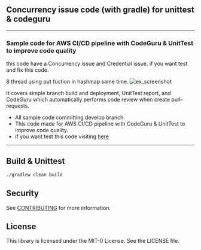 ## Concurrency issue code (with gradle) for unittest & codeguru
---
### Sample code for AWS CI/CD pipeline with CodeGuru & UnitTest to improve code quality

this code have a Concurrency issue and Credential issue.
if you want test and fix this code.

8 thread using put fuction in hashmap same time. 
![ex_screenshot](https://codequality.workshop.aws/images/structure.svg)

It covers simple branch build and deployment, UnitTest report, and CodeGuru which automatically performs code review when create pull-requests.

* All sample code committing develop branch.
* This code made for AWS CI/CD pipeline with CodeGuru & UnitTest to improve code quality. 
* if you want test this code visiting [here](https://codequality.workshop.aws/)


---
## Build & Unittest

```bash
./gradlew clean build   
```

## Security

See [CONTRIBUTING](CONTRIBUTING.md#security-issue-notifications) for more information.

## License

This library is licensed under the MIT-0 License. See the LICENSE file.

